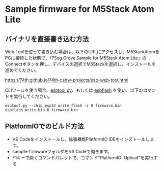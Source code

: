# Sample firmware for M5Stack Atom Lite

## バイナリを直接書き込む方法

Web Toolを使って書き込む場合は、以下のURLにアクセスし、M5StackAtomをPCに接続した状態で、「7Seg Grove Sample for M5Stack Atom Lite」のConnectボタンを押し、デバイスの選択でM5Stackを選択し、インストールを進めてください。

https://74th.github.io/74th-oshw-projects/esp-web-tool.html

CLIツールを使う場合、[esptool.py](https://github.com/espressif/esptool)、もしくは [espflash](https://github.com/esp-rs/espflash) を使い、以下のコマンドを実行してください。

```
esptool.py --chip esp32 write_flash -z 0 firmware.bin
espflash write-bin 0 firmware.bin
```
## PlatformIOでのビルド方法

- VS Codeをインストールし、拡張機能PlatformIO IDEをインストールします。
- sample-firmwareフォルダをVS Codeで開きます。
- F1キーで開くコマンドパレットで、コマンド"PlatformIO: Upload"を実行する